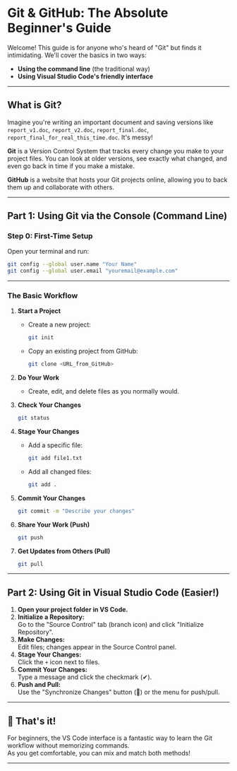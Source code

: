 # Git & GitHub: The Absolute Beginner's Guide

Welcome! This guide is for anyone who's heard of "Git" but finds it intimidating. We'll cover the basics in two ways:  
- **Using the command line** (the traditional way)  
- **Using Visual Studio Code's friendly interface**

---

## What is Git?

Imagine you're writing an important document and saving versions like `report_v1.doc`, `report_v2.doc`, `report_final.doc`, `report_final_for_real_this_time.doc`. It's messy!

**Git** is a Version Control System that tracks every change you make to your project files. You can look at older versions, see exactly what changed, and even go back in time if you make a mistake.

**GitHub** is a website that hosts your Git projects online, allowing you to back them up and collaborate with others.

---

## Part 1: Using Git via the Console (Command Line)

### Step 0: First-Time Setup

Open your terminal and run:
```bash
git config --global user.name "Your Name"
git config --global user.email "youremail@example.com"
```

---

### The Basic Workflow

1. **Start a Project**
   - Create a new project:
     ```bash
     git init
     ```
   - Copy an existing project from GitHub:
     ```bash
     git clone <URL_from_GitHub>
     ```

2. **Do Your Work**
   - Create, edit, and delete files as you normally would.

3. **Check Your Changes**
   ```bash
   git status
   ```

4. **Stage Your Changes**
   - Add a specific file:
     ```bash
     git add file1.txt
     ```
   - Add all changed files:
     ```bash
     git add .
     ```

5. **Commit Your Changes**
   ```bash
   git commit -m "Describe your changes"
   ```

6. **Share Your Work (Push)**
   ```bash
   git push
   ```

7. **Get Updates from Others (Pull)**
   ```bash
   git pull
   ```

---

## Part 2: Using Git in Visual Studio Code (Easier!)

1. **Open your project folder in VS Code.**
2. **Initialize a Repository:**  
   Go to the "Source Control" tab (branch icon) and click "Initialize Repository".
3. **Make Changes:**  
   Edit files; changes appear in the Source Control panel.
4. **Stage Your Changes:**  
   Click the `+` icon next to files.
5. **Commit Your Changes:**  
   Type a message and click the checkmark (✔).
6. **Push and Pull:**  
   Use the "Synchronize Changes" button (🔄) or the menu for push/pull.

---

## 🎉 That's it!

For beginners, the VS Code interface is a fantastic way to learn the Git workflow without memorizing commands.  
As you get comfortable, you can mix and match both methods!

---